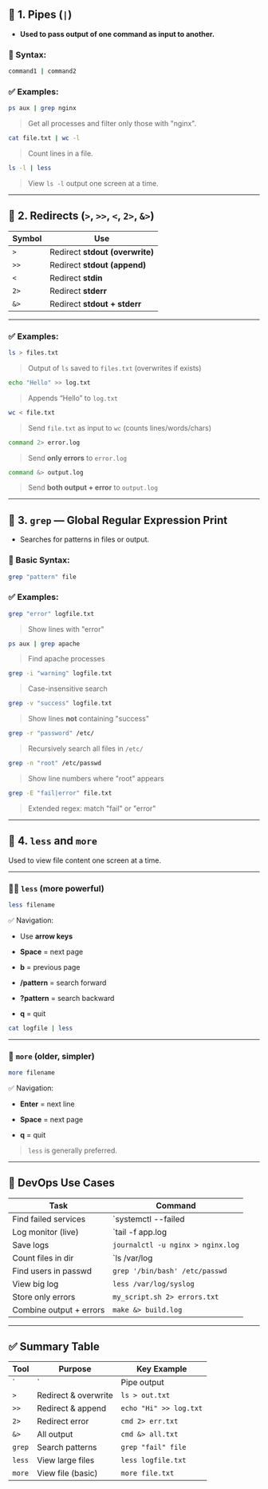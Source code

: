 
## 🔁 1. **Pipes (`|`)**

- **Used to pass output of one command as input to another.**
    

### 🔹 Syntax:

```bash
command1 | command2
```

### ✅ Examples:

```bash
ps aux | grep nginx
```

> Get all processes and filter only those with "nginx".

```bash
cat file.txt | wc -l
```

> Count lines in a file.

```bash
ls -l | less
```

> View `ls -l` output one screen at a time.

---

## 🔁 2. **Redirects (`>`, `>>`, `<`, `2>`, `&>`)**

|Symbol|Use|
|---|---|
|`>`|Redirect **stdout (overwrite)**|
|`>>`|Redirect **stdout (append)**|
|`<`|Redirect **stdin**|
|`2>`|Redirect **stderr**|
|`&>`|Redirect **stdout + stderr**|

---

### ✅ Examples:

```bash
ls > files.txt
```

> Output of `ls` saved to `files.txt` (overwrites if exists)

```bash
echo "Hello" >> log.txt
```

> Appends “Hello” to `log.txt`

```bash
wc < file.txt
```

> Send `file.txt` as input to `wc` (counts lines/words/chars)

```bash
command 2> error.log
```

> Send **only errors** to `error.log`

```bash
command &> output.log
```

> Send **both output + error** to `output.log`

---

## 🔎 3. **`grep`** — Global Regular Expression Print

- Searches for patterns in files or output.
    

### 🔹 Basic Syntax:

```bash
grep "pattern" file
```

### ✅ Examples:

```bash
grep "error" logfile.txt
```

> Show lines with "error"

```bash
ps aux | grep apache
```

> Find apache processes

```bash
grep -i "warning" logfile.txt
```

> Case-insensitive search

```bash
grep -v "success" logfile.txt
```

> Show lines **not** containing "success"

```bash
grep -r "password" /etc/
```

> Recursively search all files in `/etc/`

```bash
grep -n "root" /etc/passwd
```

> Show line numbers where "root" appears

```bash
grep -E "fail|error" file.txt
```

> Extended regex: match "fail" or "error"

---

## 📖 4. **`less` and `more`**

Used to view file content one screen at a time.

---

### 🕵️‍♂️ `less` (more powerful)

```bash
less filename
```

✅ Navigation:

- Use **arrow keys**
    
- **Space** = next page
    
- **b** = previous page
    
- **/pattern** = search forward
    
- **?pattern** = search backward
    
- **q** = quit
    

```bash
cat logfile | less
```

---

### 📜 `more` (older, simpler)

```bash
more filename
```

✅ Navigation:

- **Enter** = next line
    
- **Space** = next page
    
- **q** = quit
    

> `less` is generally preferred.

---

## 🎯 DevOps Use Cases

|Task|Command|
|---|---|
|Find failed services|`systemctl --failed|
|Log monitor (live)|`tail -f app.log|
|Save logs|`journalctl -u nginx > nginx.log`|
|Count files in dir|`ls /var/log|
|Find users in passwd|`grep '/bin/bash' /etc/passwd`|
|View big log|`less /var/log/syslog`|
|Store only errors|`my_script.sh 2> errors.txt`|
|Combine output + errors|`make &> build.log`|

---

## ✅ Summary Table

|Tool|Purpose|Key Example|
|---|---|---|
|`|`|Pipe output|
|`>`|Redirect & overwrite|`ls > out.txt`|
|`>>`|Redirect & append|`echo "Hi" >> log.txt`|
|`2>`|Redirect error|`cmd 2> err.txt`|
|`&>`|All output|`cmd &> all.txt`|
|`grep`|Search patterns|`grep "fail" file`|
|`less`|View large files|`less logfile.txt`|
|`more`|View file (basic)|`more file.txt`|

